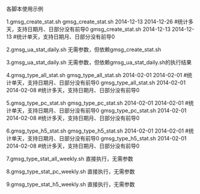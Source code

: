 各脚本使用示例

1.gmsg_create_stat.sh
gmsg_create_stat.sh 2014-12-13 2014-12-26 #统计多天，支持日期月、日部分没有前导0
gmsg_create_stat.sh 2014-12-13 2014-12-13 #统计单天，支持日期月、日部分没有前导0

2.gmsg_ua_stat_daily.sh
无需参数，但依赖gmsg_create_stat.sh

3.gmsg_ua_stat_daily.sh
无需参数，但依赖gmsg_ua_stat_daily.sh的执行结果

4.gmsg_type_all_stat.sh
gmsg_type_all_stat.sh 2014-02-01 2014-02-01 #统计单天，支持日期月、日部分没有前导0
gmsg_type_all_stat.sh 2014-02-01 2014-02-08 #统计多天，支持日期月、日部分没有前导0

5.gmsg_type_pc_stat.sh
gmsg_type_pc_stat.sh 2014-02-01 2014-02-01 #统计单天，支持日期月、日部分没有前导0
gmsg_type_pc_stat.sh 2014-02-01 2014-02-08 #统计多天，支持日期月、日部分没有前导0

6.gmsg_type_h5_stat.sh
gmsg_type_h5_stat.sh 2014-02-01 2014-02-01 #统计单天，支持日期月、日部分没有前导0
gmsg_type_h5_stat.sh 2014-02-01 2014-02-08 #统计多天，支持日期月、日部分没有前导0

7.gmsg_type_stat_all_weekly.sh
直接执行，无需参数

8.gmsg_type_stat_pc_weekly.sh
直接执行，无需参数

9.gmsg_type_stat_h5_weekly.sh
直接执行，无需参数
